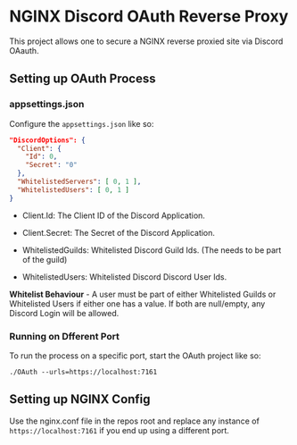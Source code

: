 # NGINX Discord OAuth Reverse Proxy

This project allows one to secure a NGINX reverse proxied site via Discord OAauth.

## Setting up OAuth Process

### appsettings.json
Configure the `appsettings.json` like so:
```json
"DiscordOptions": {
  "Client": {
    "Id": 0,
    "Secret": "0"
  },
  "WhitelistedServers": [ 0, 1 ],
  "WhitelistedUsers": [ 0, 1 ]
}
```
- Client.Id: The Client ID of the Discord Application.

- Client.Secret: The Secret of the Discord Application.

- WhitelistedGuilds: Whitelisted Discord Guild Ids. (The needs to be part of the guild)

- WhitelistedUsers: Whitelisted Discord Discord User Ids.

**Whitelist Behaviour** - A user must be part of either Whitelisted Guilds or Whitelisted Users if either one has a value. If both are null/empty, any Discord Login will be allowed.

### Running on Dfferent Port
To run the process on a specific port, start the OAuth project like so:
```
./OAuth --urls=https://localhost:7161
```

## Setting up NGINX Config

Use the nginx.conf file in the repos root and replace any instance of `https://localhost:7161` if you end up using a different port.
